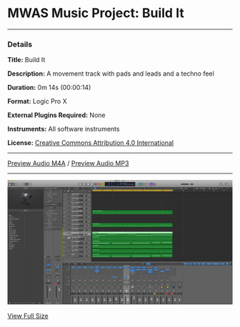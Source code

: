 # MWAS Music Project: Build It

---

### Details

**Title:** Build It

**Description:** A movement track with pads and leads and a techno feel

**Duration:** 0m 14s (00:00:14)

**Format:** Logic Pro X

**External Plugins Required:** None

**Instruments:** All software instruments

**License:** [Creative Commons Attribution 4.0 International](/LICENSE "Creative Commons Attribution 4.0 International")

---

[Preview Audio M4A](/assets/audio/demo.m4a "Preview Audio") / [Preview Audio MP3](/assets/audio/demo.mp3 "Preview Audio")

---

![Well Being Screenshot](/assets/images/screenshot_thumb.png)

[View Full Size](/assets/images/screenshot.png "Full Size")
